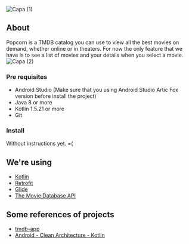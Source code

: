 ![Capa (1)](https://user-images.githubusercontent.com/13178261/130247332-b461fc1c-acf5-464c-bd14-8fb15be3f782.png)

## About
Popcorn is a TMDB catalog you can use to view all the best movies on demand, whether online or in theaters. For now the only feature that we have is to see a list of movies and your details when you select a movie.
![Capa (2)](https://user-images.githubusercontent.com/13178261/130252684-4b2569e4-eb58-411f-acaa-075db947af6e.png)

### Pre requisites
- Android Studio (Make sure that you using Android Studio Artic Fox version before install the project)
- Java 8 or more
- Kotlin 1.5.21 or more
- Git

### Install

Without instructions yet. =(



## We're using
- [Kotlin](https://developer.android.com/kotlin?hl=pt&gclid=Cj0KCQjwpf2IBhDkARIsAGVo0D2B8VXch__xo4vNeZO7SGjzzIBVo9v49na5799jX39ioxawNWQRcHcaApTYEALw_wcB&gclsrc=aw.ds)
- [Retrofit](https://square.github.io/retrofit/)
- [Glide](http://bumptech.github.io/glide/)
- [The Movie Database API](https://developers.themoviedb.org/3)

## Some references of projects

- [tmdb-app](https://github.com/lucashenriqueos/tmdb-app)
- [Android - Clean Architecture - Kotlin](https://github.com/android10/Android-CleanArchitecture-Kotlin)
